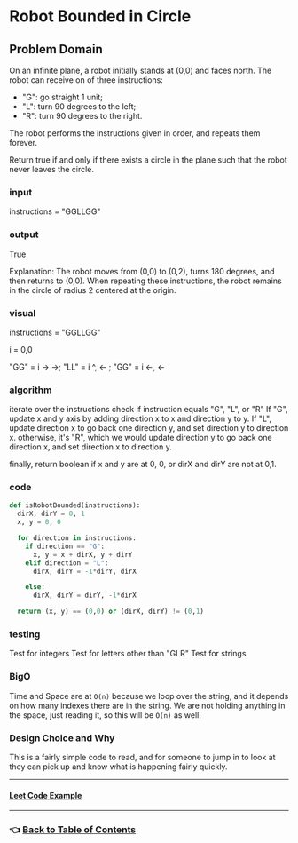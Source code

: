 # Robot Bounded in Circle

## Problem Domain

On an infinite plane, a robot initially stands at (0,0) and faces north. The robot can receive on of three instructions:

- "G": go straight 1 unit;
- "L": turn 90 degrees to the left;
- "R": turn 90 degrees to the right.

The robot performs the instructions given in order, and repeats them forever.

Return true if and only if there exists a circle in the plane such that the robot never leaves the circle.

### **input**

instructions = "GGLLGG"

### **output**

True

Explanation: The robot moves from (0,0) to (0,2), turns 180 degrees, and then returns to (0,0).
When repeating these instructions, the robot remains in the circle of radius 2 centered at the origin.

### **visual**

instructions = "GGLLGG"

 i = 0,0

  "GG" = i -> ->; "LL" = i ^, <- ; "GG" = i <-, <-
  
### **algorithm**

iterate over the instructions
check if instruction equals "G", "L", or "R"
If "G", update x and y axis by adding direction x to x and direction y to y.
If "L", update direction x to go back one direction y, and set direction y to direction x.
otherwise, it's "R", which we would update direction y to go back one direction x, and set direction x to direction y.

finally, return boolean if x and y are at 0, 0, or dirX and dirY are not at 0,1.

### **code**

```Python
def isRobotBounded(instructions):
  dirX, dirY = 0, 1
  x, y = 0, 0

  for direction in instructions:
    if direction == "G":
      x, y = x + dirX, y + dirY
    elif direction = "L":
      dirX, dirY = -1*dirY, dirX

    else: 
      dirX, dirY = dirY, -1*dirX

  return (x, y) == (0,0) or (dirX, dirY) != (0,1)
```

### **testing**

Test for integers
Test for letters other than "GLR"
Test for strings

### **BigO**

Time and Space are at `O(n)` because we loop over the string, and it depends on how many indexes there are in the string. We are not holding anything in the space, just reading it, so this will be `O(n)` as well.

### **Design Choice and Why**

This is a fairly simple code to read, and for someone to jump in to look at they can pick up and know what is happening fairly quickly.

-----

#### [**Leet Code Example**](https://leetcode.com/problems/robot-bounded-in-circle/)

-----

### 👈 [Back to Table of Contents](../toc.md)
